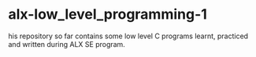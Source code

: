 # alx-low_level_programming-1
his repository so far contains some low level C programs learnt, practiced and written during ALX SE program.
